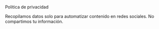 Politica de privacidad

Recopilamos datos solo para automatizar contenido en redes sociales. No compartimos tu información.
